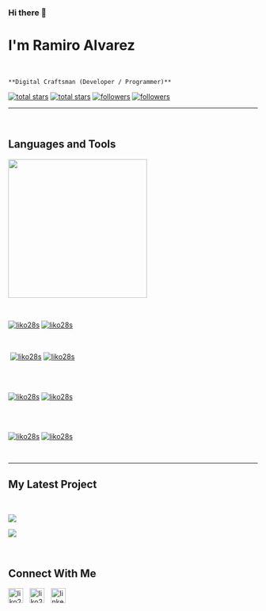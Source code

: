 ### Hi there 👋
<h1> I'm Ramiro Alvarez</h1>
<br /> 

                    
`**Digital Craftsman (Developer / Programmer)**`

                    

<p align="left"></p>
<p align="left"> 
  <a href="https://github.com/liko28s?tab=repositories&sort=stargazers#gh-light-mode-only">
    <img alt="total stars" title="Total stars on GitHub" src="https://custom-icon-badges.demolab.com/github/stars/liko28s?color=3ea97d&style=for-the-badge&labelColor=40b682&logo=star#gh-light-mode-only"/></a>
  
  <a href="https://github.com/liko28s?tab=repositories&sort=stargazers#gh-dark-mode-only">
    <img alt="total stars" title="Total stars on GitHub" src="https://custom-icon-badges.demolab.com/github/stars/liko28s?color=655489&style=for-the-badge&labelColor=c691e9&logo=star#gh-dark-mode-only"/></a>
  
  <a href="https://github.com/liko28s?tab=followers#gh-light-mode-only">
    <img alt="followers" title="Follow me on Github" src="https://custom-icon-badges.demolab.com/github/followers/liko28s?color=2c4954&labelColor=2c3e50&style=for-the-badge&logo=person-add&label=Follow&logoColor=white#gh-light-mode-only"/></a>
    
  <a href="https://github.com/liko28s?tab=followers#gh-dark-mode-only">
    <img alt="followers" title="Follow me on Github" src="https://custom-icon-badges.demolab.com/github/followers/liko28s?color=dacc84&labelColor=f9e692&style=for-the-badge&logo=person-add&label=Follow&logoColor=white#gh-dark-mode-only"/></a>
</p>

---
<br />

                    

<h2>Languages and Tools</h2> 
<p align="left">
<img width="280px"  src="https://skillicons.dev/icons?i=vite,python,docker,django,wagtail,js,ts,java,spring,aws,golang&perline=9"  />
</p>
<br />

                    

<p><a href="https://github.com/liko28s#gh-dark-mode-only" target="_blank"><img align="center" src="https://github-readme-stats.vercel.app/api/top-langs/?username=liko28s&langs_count=6&show_icon=true&layout=compact&theme=nightowl#gh-dark-mode-only" alt="liko28s" /></a>
  <a href="https://github.com/liko28s#gh-light-mode-only" target="_blank"><img align="center" src="https://github-readme-stats.vercel.app/api/top-langs/?username=liko28s&langs_count=6&show_icon=true&layout=compact&theme=vue#gh-light-mode-only" alt="liko28s" /></a>
</p>

<br />

<p>&nbsp;<a href="https://github.com/liko28s#gh-dark-mode-only" target="_blank"><img align="center" src="https://github-readme-stats.vercel.app/api?username=liko28s&count_private=true&show_icons=true&theme=nightowl&include_all_commits=true#gh-dark-mode-only" alt="liko28s" /></a>
<a href="https://github.com/liko28s#gh-light-mode-only" target="_blank"><img align="center" src="https://github-readme-stats.vercel.app/api?username=liko28s&count_private=true&show_icons=true&theme=vue#gh-light-mode-only" alt="liko28s" /></a>
</p> 
<br>
<br />

<p><a href="https://github.com/liko28s#gh-dark-mode-only" target="_blank"><img align="center" src="https://streak-stats.demolab.com?user=liko28s&theme=nightowl#gh-dark-mode-only" alt="liko28s"/></a>
<a href="https://github.com/liko28s#gh-light-mode-only" target="_blank"><img align="center" src="https://streak-stats.demolab.com?user=liko28s&theme=vue#gh-light-mode-only" alt="liko28s"/></a></p>
<br/>
<br />

<p><a href="https://github.com/liko28s#gh-dark-mode-only" target="_blank"><img align="center" src="https://github-readme-activity-graph.cyclic.app/graph?username=liko28s&theme=nightowl#gh-dark-mode-only" alt="liko28s" /></a>
<a href="https://github.com/liko28s#gh-light-mode-only" target="_blank"><img align="center" src="https://github-readme-activity-graph.cyclic.app/graph?username=liko28s&theme=vue#gh-light-mode-only" alt="liko28s" /></a></p>
<br/>

---


                    

<h2>My Latest Project</h2> 
<br />
<p><a href="https://github.com/liko28s/wagtail-svg-images#gh-dark-mode-only" target="_blank"><img align="center" src="https://github-readme-stats.vercel.app/api/pin/?username=liko28s&repo=wagtail-svg-images&theme=nightowl&show_owner=true#gh-dark-mode-only"/></a></p>
<p><a href="https://github.com/liko28s/wagtail-svg-images#gh-light-mode-only" target="_blank"><img align="center" src="https://github-readme-stats.vercel.app/api/pin/?username=liko28s&repo=wagtail-svg-images&theme=vue&show_owner=true#gh-light-mode-only"/></a></p>
<br />


                    

<h2>Connect With Me</h2> 
<p align="left">
<a href="https://twitter.com/liko28s" target="_blank"><img align="left" width="30px" style="padding-right:10px;" src="https://raw.githubusercontent.com/rahuldkjain/github-profile-readme-generator/master/src/images/icons/Social/twitter.svg" alt="liko28s" /></a>
<a href="https://instagram.com/liko28s" target="_blank"><img align="left" width="30px" style="padding-right:10px" src="https://raw.githubusercontent.com/rahuldkjain/github-profile-readme-generator/master/src/images/icons/Social/instagram.svg" alt="liko28s" /></a>
<a href="https://www.linkedin.com/in/liko28s/" target="_blank"><img align="left" alt="linkedin" width="30px" style="padding-right: 10px;" src="https://cdn.jsdelivr.net/gh/devicons/devicon/icons/linkedin/linkedin-original.svg" /></a>
</p>
